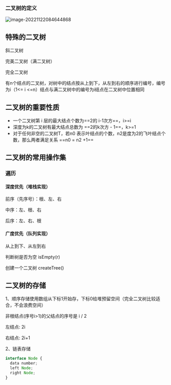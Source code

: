 ### 二叉树的定义

![image-20221122084644868](http://mt.file.jsxming.cn/image/202211220846460.png)

## 特殊的二叉树

斜二叉树

完美二叉树（满二叉树）

完全二叉树

有n个结点的二叉树，对树中的结点按从上到下，从左到右的顺序进行编号，编号为i（1<= i <=n）结点与满二叉树中的编号为i结点在二叉树中位置相同



## 二叉树的重要性质

- 一个二叉树第 i 层的最大结点个数为==2的 i-1次方==，i>=i
- 深度为k的二叉树有最大结点总数为 ==2的k次方 - 1==，k>=1
- 对于任何非空的二叉树T，若n0 表示叶结点的个数，n2是度为2的飞叶结点个数，那么两者满足关系 ==n0 = n2 +1==



## 二叉树的常用操作集

### 遍历

#### 深度优先（堆栈实现）

前序（先序号）：根、左、右

中序：左、根、右

后序：左、右、根

#### 广度优先（队列实现）

从上到下、从左到右



判断树是否为空  isEmpty(r)

创建一个二叉树 createTree()



## 二叉树的存储

1、顺序存储使用数组从下标1开始存，下标0给堆预留空间（完全二叉树比较适合，不会浪费空间）

非根结点(序号i>1)的父结点的序号是 i / 2

左结点: 2i

右结点: 2i+1

2、链表存储

```typescript
interface Node {
  data number;
  left Node;
  right Node;
}
```

